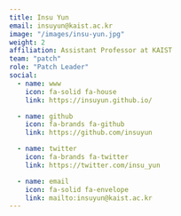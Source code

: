 ```yaml
---
title: Insu Yun
email: insuyun@kaist.ac.kr
image: "/images/insu-yun.jpg"
weight: 2
affiliation: Assistant Professor at KAIST
team: "patch"
role: "Patch Leader"
social:
  - name: www
    icon: fa-solid fa-house
    link: https://insuyun.github.io/

  - name: github
    icon: fa-brands fa-github
    link: https://github.com/insuyun

  - name: twitter
    icon: fa-brands fa-twitter
    link: https://twitter.com/insu_yun

  - name: email
    icon: fa-solid fa-envelope
    link: mailto:insuyun@kaist.ac.kr
---
```

